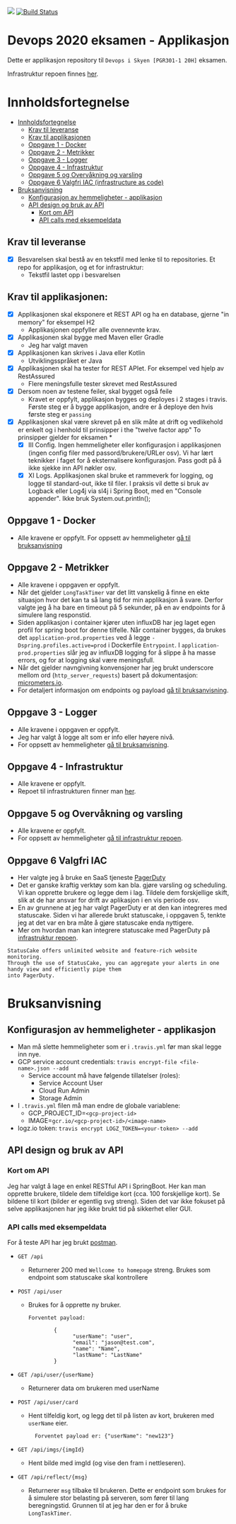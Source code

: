 <a href="https://www.statuscake.com" title="Website Uptime Monitoring"><img src="https://app.statuscake.com/button/index.php?Track=5743819&Days=1&Design=1" /></a>
[![Build Status](https://travis-ci.com/guberArmin/devops-exam.svg?token=m6BpjWymm3UWnZ6QxDwC&branch=main)](https://travis-ci.com/guberArmin/devops-exam)


# Devops 2020 eksamen - Applikasjon
Dette er applikasjon repository til `Devops i Skyen [PGR301-1 20H]` eksamen.

Infrastruktur repoen finnes [her](https://github.com/guberArmin/eksamen-infrastructure).

# Innholdsfortegnelse
- [Innholdsfortegnelse](#innholdsfortegnelse)
  * [Krav til leveranse](#krav-til-leveranse)
  * [Krav til applikasjonen](#krav-til-applikasjonen)
  * [Oppgave 1 - Docker](#oppgave-1---docker)
  * [Oppgave 2 - Metrikker](#oppgave-2---metrikker)
  * [Oppgave 3 - Logger](#oppgave-3---logger)
  * [Oppgave 4 - Infrastruktur](#oppgave-4---infrastruktur)
  * [Oppgave 5 og Overvåkning og varsling](#oppgave-5-og-overvåkning-og-varsling)
  * [Oppgave 6 Valgfri IAC (infrastructure as code)](#oppgave-6-valgfri-iac)
- [Bruksanvisning](#bruksanvisning)
  * [Konfigurasjon av hemmeligheter - applikasjon](#konfigurasjon-av-hemmeligheter---applikasjon)
  * [API design og bruk av API](#api-design-og-bruk-av-api)
    * [Kort om API](#kort-om-api)
    * [API calls med eksempeldata](#api-calls-med-eksempel-data)
    

## Krav til leveranse
- [x] Besvarelsen skal bestå av en tekstfil med lenke til to repositories. Et repo for applikasjon, og et for infrastruktur:
    - Tekstfil lastet opp i besvarelsen

## Krav til applikasjonen:
- [x] Applikasjonen skal eksponere et REST API og ha en database, gjerne "in memory" for eksempel H2
    - Applikasjonen oppfyller alle ovennevnte krav.
- [x] Applikasjonen skal bygge med Maven eller Gradle 
    - Jeg har valgt maven
- [x] Applikasjonen kan skrives i Java eller Kotlin
    - Utviklingsspråket er Java
- [x] Applikasjonen skal ha tester for REST APIet. For eksempel ved hjelp av RestAssured
    - Flere meningsfulle tester skrevet med RestAssured
- [x] Dersom noen av testene feiler, skal bygget også feile
    - Kravet er oppfylt, applikasjon bygges og deployes i 2 stages i travis. Første steg er å bygge applikasjon, andre er å 
    deploye den hvis første steg er `passing` 
- [x] Applikasjonen skal være skrevet på en slik måte at drift og vedlikehold er enkelt og i henhold til prinsipper i the "twelve factor app"
To prinsipper gjelder for eksamen *
     - [x] III Config. Ingen hemmeligheter eller konfigurasjon i applikasjonen (ingen config filer med passord/brukere/URLer osv). 
     Vi har lært teknikker i faget for å eksternalisere konfigurasjon. Pass godt på å ikke sjekke inn API nøkler osv.
     - [x] XI Logs. Applikasjonen skal bruke et rammeverk for logging, og logge til standard-out,
ikke til filer. I praksis vil dette si bruk av Logback eller Log4j via sl4j i Spring Boot, med en
"Console appender". Ikke bruk System.out.println();
## Oppgave 1 - Docker
 - Alle kravene er oppfylt.
 For oppsett av hemmeligheter [gå til bruksanvisning](#docker)

## Oppgave 2 - Metrikker
- Alle kravene i oppgaven er oppfylt. 
- Når det gjelder `LongTaskTimer` var det litt vanskelig å finne en ekte situasjon hvor det kan ta så 
lang tid for min applikasjon å svare.
Derfor valgte jeg å ha bare en timeout på 5 sekunder, på en av endpoints for å 
simulere lang responstid.
- Siden applikasjon i container kjører uten influxDB har jeg laget egen profil for spring boot for 
denne tilfelle. Når container bygges, da brukes det `application-prod.properties` ved å legge 
`-Dspring.profiles.active=prod` i Dockerfile `Entrypoint`. I `application-prod.properties` slår jeg av 
influxDB logging for å slippe å ha masse errors, og for at logging skal være meningsfull.
- Når det gjelder navngivning konvensjoner har jeg brukt underscore mellom ord  (`http_server_requests`) 
basert på dokumentasjon: [micrometers.io](https://micrometer.io/docs/concepts#_naming_meters).
- For detaljert informasjon om endpoints og payload [gå til bruksanvisning](#api-calls-med-eksempel-data).

## Oppgave 3 - Logger
 - Alle kravene i oppgaven er oppfylt. 
 - Jeg har valgt å logge alt som er info eller høyere nivå.
 - For oppsett av hemmeligheter [gå til bruksanvisning](#Bruksanvisning).

## Oppgave 4 - Infrastruktur
 - Alle kravene er oppfylt.
 - Repoet til infrastrukturen finner man [her](https://github.com/guberArmin/eksamen-infrastructure).

## Oppgave 5 og Overvåkning og varsling
 - Alle kravene er oppfylt.  
 - For oppsett av hemmeligheter [gå til infrastruktur repoen](https://github.com/guberArmin/eksamen-infrastructure).

## Oppgave 6 Valgfri IAC
- Her valgte jeg å bruke en SaaS tjeneste [PagerDuty](https://www.pagerduty.com/)
- Det er ganske kraftig verktøy som kan bla. gjøre varsling og scheduling. Vi kan opprette brukere og legge dem
 i lag. Tildele dem forskjellige skift, slik at de har ansvar for drift av aplikasjon i en vis periode osv.
- En av grunnene at jeg har valgt PagerDuty er at den kan integreres med statuscake.
Siden vi har allerede brukt statuscake, i oppgaven 5, tenkte jeg at det var en bra måte å gjøre statuscake enda nyttigere.
- Mer om hvordan man kan integrere statuscake med PagerDuty på [infrastruktur repoen](https://github.com/guberArmin/eksamen-infrastructure).
 
 ```
StatusCake offers unlimited website and feature-rich website monitoring. 
Through the use of StatusCake, you can aggregate your alerts in one handy view and efficiently pipe them 
into PagerDuty.
```
# Bruksanvisning

## Konfigurasjon av hemmeligheter - applikasjon

- Man må slette hemmeligheter som er i `.travis.yml` før man skal legge inn nye.
- GCP service account credentials: `travis encrypt-file <file-name>.json --add`
    - Service account må have følgende tillatelser (roles):
         - Service Account User
         - Cloud Run Admin
         - Storage Admin
- I `.travis.yml` filen må man endre de globale variablene:
    - GCP_PROJECT_ID=`<gcp-project-id>`
    - IMAGE=`gcr.io/<gcp-project-id>/<image-name>`
- logz.io token: `travis encrypt LOGZ_TOKEN=<your-token> --add`

## API design og bruk av API

### Kort om API
Jeg har valgt å lage en enkel RESTful API i SpringBoot. Her kan man opprette brukere, tildele dem
tilfeldige kort (cca. 100 forskjellige kort). Se bildene til kort (bilder er 
egentlig svg streng). Siden det var ikke fokuset på selve applikasjonen har jeg
ikke brukt tid på sikkerhet eller GUI.

### API calls med eksempeldata

For å teste API har jeg brukt [postman](https://www.postman.com/).

- `GET /api`
    - Returnerer 200 med `Wellcome to homepage` streng. Brukes som endpoint som
    statuscake skal kontrollere
    
- `POST /api/user`
    - Brukes for å opprette ny bruker.
      
          Forventet payload:          
                    
                  {
                        "userName": "user",
                        "email": "jason@test.com",
                        "name": "Name",
                        "lastName": "LastName"
                  }
          
- `GET /api/user/{userName}`
    - Returnerer data om brukeren med userName

- `POST /api/user/card`
    - Hent tilfeldig kort, og legg det til på listen av kort, brukeren med 
     `userName` eier.
    
            Forventet payload er: {"userName": "new123"}


- `GET /api/imgs/{imgId}`
    - Hent bilde med imgId (og vise den fram i nettleseren).

- `GET /api/reflect/{msg}`
    - Returnerer `msg` tilbake til brukeren.
      Dette er endpoint som brukes for å simulere stor belasting på serveren,
      som fører til lang beregningstid. Grunnen til at jeg har den er for å
      bruke `LongTaskTimer`. 


